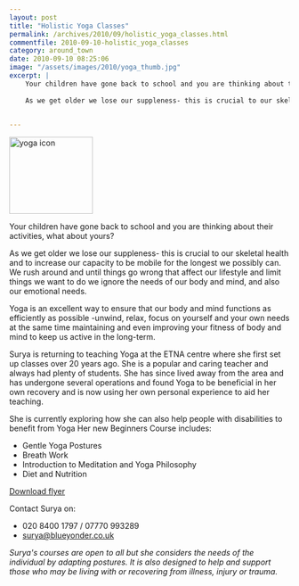 ```yaml
---
layout: post
title: "Holistic Yoga Classes"
permalink: /archives/2010/09/holistic_yoga_classes.html
commentfile: 2010-09-10-holistic_yoga_classes
category: around_town
date: 2010-09-10 08:25:06
image: "/assets/images/2010/yoga_thumb.jpg"
excerpt: |
    Your children have gone back to school and you are thinking about their activities, what about yours?
    
    As we get older we lose our suppleness- this is crucial to our skeletal health and to increase our capacity to be mobile for the longest we possibly can. We rush around and until things go wrong that affect our lifestyle and limit things we want to do we ignore the needs of our body and mind, and also  our emotional needs.
    

---
```


<a href="/assets/images/2010/yoga.jpg" title="See larger version of - yoga icon"><img src="/assets/images/2010/yoga_thumb.jpg" width="150" height="138" alt="yoga icon" class=" right" /></a>

Your children have gone back to school and you are thinking about their activities, what about yours?

As we get older we lose our suppleness- this is crucial to our skeletal health and to increase our capacity to be mobile for the longest we possibly can. We rush around and until things go wrong that affect our lifestyle and limit things we want to do we ignore the needs of our body and mind, and also our emotional needs.

Yoga is an excellent way to ensure that our body and mind functions as efficiently as possible -unwind, relax, focus on yourself and your own needs at the same time maintaining and even improving your fitness of body and mind to keep us active in the long-term.

Surya is returning to teaching Yoga at the ETNA centre where she first set up classes over 20 years ago. She is a popular and caring teacher and always had plenty of students. She has since lived away from the area and has undergone several operations and found Yoga to be beneficial in her own recovery and is now using her own personal experience to aid her teaching.

She is currently exploring how she can also help people with disabilities to benefit from Yoga Her new Beginners Course includes:

-   Gentle Yoga Postures
-   Breath Work
-   Introduction to Meditation and Yoga Philosophy
-   Diet and Nutrition

[Download flyer](/images//poster_yoga6.pdf)

Contact Surya on:

-   020 8400 1797 / 07770 993289
-   <surya@blueyonder.co.uk>

*Surya's courses are open to all but she considers the needs of the individual by adapting postures. It is also designed to help and support those who may be living with or recovering from illness, injury or trauma.*

